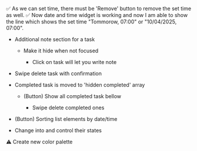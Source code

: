 ✅ As we can set time, there must be 'Remove' button to remove the set time as well.
✅ Now date and time widget is working and now I am able to show the line which shows the set time "Tommorow, 07:00" or "10/04/2025, 07:00".

- Additional note section for a task

  - Make it hide when not focused

    - Click on task will let you write note

- Swipe delete task with confirmation

- Completed task is moved to 'hidden completed' array

  - (Button) Show all completed task bellow

    - Swipe delete completed ones

- (Button) Sorting list elements by date/time

- Change <Text> into <TextInput> and control their states

⚠️ Create new color palette
